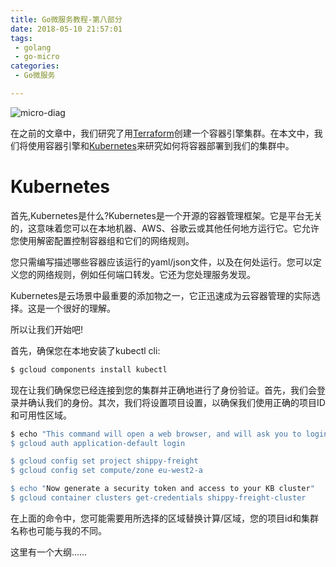 ```yaml
---
title: Go微服务教程-第八部分
date: 2018-05-10 21:57:01
tags:
 - golang
 - go-micro
categories:
 - Go微服务

---
```


![micro-diag](https://timgsa.baidu.com/timg?image&quality=80&size=b9999_10000&sec=1526284371762&di=4d74aecb4c8b43534361e1c232276d81&imgtype=0&src=http%3A%2F%2Fi0.wp.com%2Fwww.virtuaniz.com%2Fwp-content%2Fuploads%2F2014%2F08%2Fcloud-computing-advantages-benifits-virtuaniz.png%3Fresize%3D660%2C330)

在之前的文章中，我们研究了用[Terraform](https://terraform.io/)创建一个容器引擎集群。在本文中，我们将使用容器引擎和[Kubernetes](https://kubernetes.io/)来研究如何将容器部署到我们的集群中。

# Kubernetes

首先,Kubernetes是什么?Kubernetes是一个开源的容器管理框架。它是平台无关的，这意味着您可以在本地机器、AWS、谷歌云或其他任何地方运行它。它允许您使用解密配置控制容器组和它们的网络规则。

您只需编写描述哪些容器应该运行的yaml/json文件，以及在何处运行。您可以定义您的网络规则，例如任何端口转发。它还为您处理服务发现。

Kubernetes是云场景中最重要的添加物之一，它正迅速成为云容器管理的实际选择。这是一个很好的理解。

所以让我们开始吧!

首先，确保您在本地安装了kubectl cli:

```bash
$ gcloud components install kubectl
```

现在让我们确保您已经连接到您的集群并正确地进行了身份验证。首先，我们会登录并确认我们的身份。其次，我们将设置项目设置，以确保我们使用正确的项目ID和可用性区域。

```bash
$ echo "This command will open a web browser, and will ask you to login
$ gcloud auth application-default login

$ gcloud config set project shippy-freight
$ gcloud config set compute/zone eu-west2-a

$ echo "Now generate a security token and access to your KB cluster"
$ gcloud container clusters get-credentials shippy-freight-cluster
```

在上面的命令中，您可能需要用所选择的区域替换计算/区域，您的项目id和集群名称也可能与我的不同。

这里有一个大纲……

